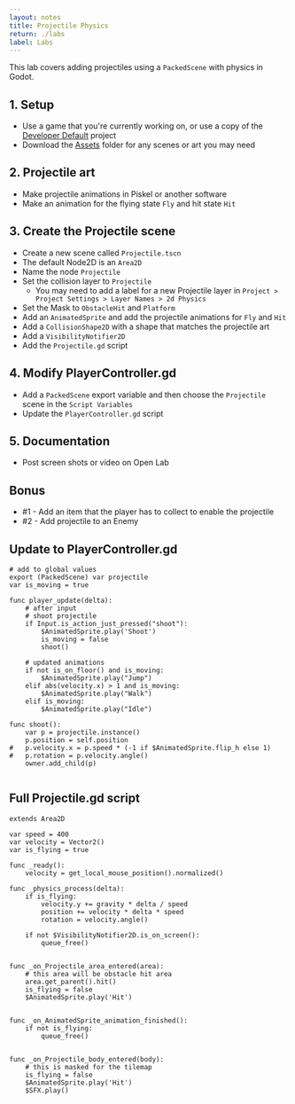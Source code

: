```yaml
---
layout: notes
title: Projectile Physics
return: ./labs
label: Labs
---
```


This lab covers adding projectiles using a `PackedScene` with physics in Godot.

## 1. Setup
- Use a game that you're currently working on, or use a copy of the [Developer Default](./Developer_Default.zip) project
- Download the [Assets](./Assets.zip) folder for any scenes or art you may need

## 2. Projectile art
- Make projectile animations in Piskel or another software
- Make an animation for the flying state `Fly` and hit state `Hit`

## 3. Create the Projectile scene
- Create a new scene called `Projectile.tscn`
- The default Node2D is an `Area2D`
- Name the node `Projectile`
- Set the collision layer to `Projectile`
	- You may need to add a label for a new Projectile layer in `Project > Project Settings > Layer Names > 2d Physics`
- Set the Mask to `ObstacleHit` and `Platform`
- Add an `AnimatedSprite` and add the projectile animations for `Fly` and `Hit`
- Add a `CollisionShape2D` with a shape that matches the projectile art
- Add a `VisibilityNotifier2D`
- Add the `Projectile.gd` script

## 4. Modify PlayerController.gd
- Add a `PackedScene` export variable and then choose the `Projectile` scene in the `Script Variables`
- Update the `PlayerController.gd` script

## 5. Documentation
- Post screen shots or video on Open Lab

## Bonus
- #1 - Add an item that the player has to collect to enable the projectile
- #2 - Add projectile to an Enemy

## Update to PlayerController.gd
```
# add to global values
export (PackedScene) var projectile
var is_moving = true

func player_update(delta):
	# after input
	# shoot projectile
	if Input.is_action_just_pressed("shoot"):
		$AnimatedSprite.play('Shoot')
		is_moving = false
		shoot()

	# updated animations
	if not is_on_floor() and is_moving:
		$AnimatedSprite.play("Jump")
	elif abs(velocity.x) > 1 and is_moving:
		$AnimatedSprite.play("Walk")
	elif is_moving:
		$AnimatedSprite.play("Idle")

func shoot():
	var p = projectile.instance()
	p.position = self.position
#	p.velocity.x = p.speed * (-1 if $AnimatedSprite.flip_h else 1)
#	p.rotation = p.velocity.angle()
	owner.add_child(p)
	
```

## Full Projectile.gd script
```
extends Area2D

var speed = 400
var velocity = Vector2()
var is_flying = true

func _ready():
	velocity = get_local_mouse_position().normalized()

func _physics_process(delta):
	if is_flying:
		velocity.y += gravity * delta / speed
		position += velocity * delta * speed
		rotation = velocity.angle()
		
	if not $VisibilityNotifier2D.is_on_screen():
		queue_free()


func _on_Projectile_area_entered(area):
	# this area will be obstacle hit area
	area.get_parent().hit()
	is_flying = false
	$AnimatedSprite.play('Hit')


func _on_AnimatedSprite_animation_finished():
	if not is_flying:
		queue_free()


func _on_Projectile_body_entered(body):
	# this is masked for the tilemap
	is_flying = false
	$AnimatedSprite.play('Hit')
	$SFX.play()
```